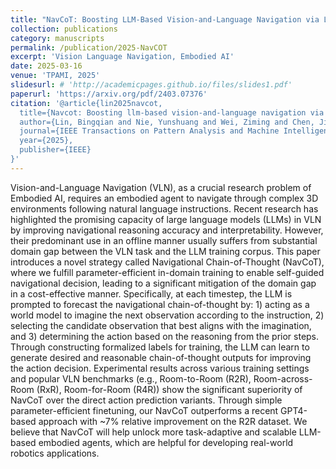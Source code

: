 ```yaml
---
title: "NavCoT: Boosting LLM-Based Vision-and-Language Navigation via Learning Disentangled Reasoning"
collection: publications
category: manuscripts
permalink: /publication/2025-NavCOT
excerpt: 'Vision Language Navigation, Embodied AI'
date: 2025-03-16
venue: 'TPAMI, 2025'
slidesurl: # 'http://academicpages.github.io/files/slides1.pdf'
paperurl: 'https://arxiv.org/pdf/2403.07376'
citation: '@article{lin2025navcot,
  title={Navcot: Boosting llm-based vision-and-language navigation via learning disentangled reasoning},
  author={Lin, Bingqian and Nie, Yunshuang and Wei, Ziming and Chen, Jiaqi and Ma, Shikui and Han, Jianhua and Xu, Hang and Chang, Xiaojun and Liang, Xiaodan},
  journal={IEEE Transactions on Pattern Analysis and Machine Intelligence},
  year={2025},
  publisher={IEEE}
}'
---
```


Vision-and-Language Navigation (VLN), as a crucial research problem of Embodied AI, requires an embodied agent to navigate through complex 3D environments following natural language instructions. Recent research has highlighted the promising capacity of large language models (LLMs) in VLN by improving navigational reasoning accuracy and interpretability. However, their predominant use in an offline manner usually suffers from substantial domain gap between the VLN task and the LLM training corpus. This paper introduces a novel strategy called Navigational Chain-of-Thought (NavCoT), where we fulfill parameter-efficient in-domain training to enable self-guided navigational decision, leading to a significant mitigation of the domain gap in a cost-effective manner. Specifically, at each timestep, the LLM is prompted to forecast the navigational chain-of-thought by: 1) acting as a world model to imagine the next observation according to the instruction, 2) selecting the candidate observation that best aligns with the imagination, and 3) determining the action based on the reasoning from the prior steps. Through constructing formalized labels for training, the LLM can learn to generate desired and reasonable chain-of-thought outputs for improving the action decision. Experimental results across various training settings and popular VLN benchmarks (e.g., Room-to-Room (R2R), Room-across-Room (RxR), Room-for-Room (R4R)) show the significant superiority of NavCoT over the direct action prediction variants. Through simple parameter-efficient finetuning, our NavCoT outperforms a recent GPT4-based approach with ~7% relative improvement on the R2R dataset. We believe that NavCoT will help unlock more task-adaptive and scalable LLM-based embodied agents, which are helpful for developing real-world robotics applications.